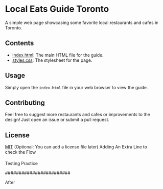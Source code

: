 # Local Eats Guide Toronto

A simple web page showcasing some favorite local restaurants and cafes in Toronto.

## Contents

- [index.html](index.html): The main HTML file for the guide.
- [styles.css](styles.css): The stylesheet for the page.

## Usage

Simply open the `index.html` file in your web browser to view the guide.

## Contributing

Feel free to suggest more restaurants and cafes or improvements to the design! Just open an issue or submit a pull request.

## License

[MIT](LICENSE) (Optional: You can add a license file later)
Adding An Extra Line to check the Flow


####

Testing Practice

########################

After 